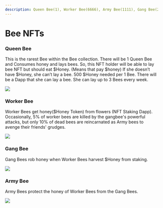 ```yaml
---
description: Queen Bee(1), Worker Bee(6666), Army Bee(1111), Gang Bee(222)
---
```


# Bee NFTs

### **Queen Bee**&#x20;

This is the rarest Bee within the Bee collection. There will be 1 Queen Bee and Consumes honey and lays bees. So, this NFT holder will be able to lay bee NFT but should eat $Honey. (Means that pay $honey) If she doesn’t have $Honey, she can’t lay a bee. 500 $Honey needed per 1 Bee. There will be a Dapp that she can lay a bee. She can lay up to 3 Bees every week.

![](../.gitbook/assets/Bee\_Art\_02.jpg)

### **Worker Bee**

Worker Bees get honey($Honey Token) from flowers (NFT Staking Dapp). Occasionally, 5% of worker bees are killed by the gangbee's powerful attacks, but only 10% of dead bees are reincarnated as Army bees to avenge their friends' grudges.

![](<../.gitbook/assets/Work bee\_Art.png>)

### Gang Bee

Gang Bees rob honey when Worker Bees harvest $Honey from staking.

![](<../.gitbook/assets/Robber Bee\_Art.png>)

### Army Bee

Army Bees protect the honey of Worker Bees from the Gang Bees.

![](<../.gitbook/assets/Soldier bee\_Art.png>)
